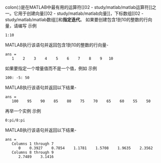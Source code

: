 colon(:)是在MATLAB中最有用的运算符[[02 - study/matlab/matlab运算符]]之一。它用于创建向量[[02 - study/matlab/matlab向量]]，下标数组[[02 - study/matlab/matlab数组]]和**指定迭代**。
如果要创建包含1到10的整数的行向量，请编写
示例
```
1:10
```
MATLAB执行该语句并返回包含1到10的整数的行向量-
```
ans =                                                                                              
   1    2    3    4    5    6    7    8    9   10
```
如果要指定一个增量值而不是一个值，例如
示例
```
100: -5: 50
```
MATLAB执行该语句并返回以下结果-
```
ans =
   100    95    90    85    80    75    70    65    60    55    50
```
再举一个实例
示例
```
0:pi/8:pi
```
MATLAB执行该语句并返回以下结果-
```
ans =
   Columns 1 through 7
      0    0.3927    0.7854    1.1781    1.5708    1.9635    2.3562
   Columns 8 through 9
      2.7489    3.1416
```